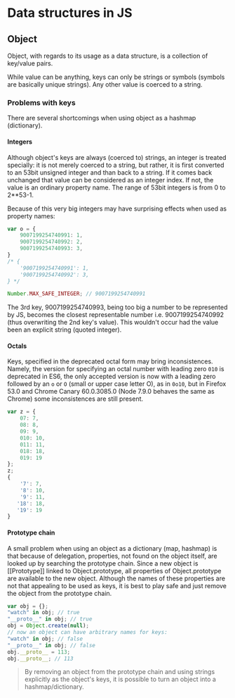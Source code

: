# Data structures in JS

## Object

Object, with regards to its usage as a data structure, is a collection of key/value pairs.

While value can be anything, keys can only be strings or symbols (symbols are basically unique strings). Any other value is coerced to a string. 


### Problems with keys

There are several shortcomings when using object as a hashmap (dictionary).

#### Integers

Although object's keys are always (coerced to) strings, an integer is treated specially: it is not merely coerced to a string, but rather, it is first converted to an 53bit unsigned integer and than back to a string. If it comes back unchanged that value can be considered as an integer index. If not, the value is an ordinary property name. The range of 53bit integers is from 0 to 2**53-1.

Because of this very big integers may have surprising effects when used as property names:

```js
var o = {
    9007199254740991: 1,
    9007199254740992: 2,
    9007199254740993: 3,
} 
/* {
    '9007199254740991': 1,
    '9007199254740992': 3,
} */

Number.MAX_SAFE_INTEGER; // 9007199254740991
```
The 3rd key, 9007199254740993, being too big a number to be represented by JS, becomes the closest representable number i.e. 9007199254740992 (thus overwriting the 2nd key's value). This wouldn't occur had the value been an explicit string (quoted integer).


#### Octals

Keys, specified in the deprecated octal form may bring inconsistences. Namely, the version for specifying an octal number with leading zero `010` is deprecated in ES6, the only accepted version is now with a leading zero followed by an `o` or `O` (small or upper case letter O), as in `0o10`, but in Firefox 53.0 and Chrome Canary 60.0.3085.0 (Node 7.9.0 behaves the same as Chrome)
some inconsistences are still present.

```js
var z = {
    07: 7,
    08: 8,
    09: 9,
    010: 10,
    011: 11,
    018: 18,
    019: 19
};
z; 
{
    '7': 7,
    '8': 10,
    '9': 11,
   '18': 18,
   '19': 19
}
```

#### Prototype chain

A small problem when using an object as a dictionary (map, hashmap) is that because of delegation,
properties, not found on the object itself, are looked up by searching the prototype chain. Since
a new object is [[Prototype]] linked to Object.prototype, all properties of Object.prototype are
available to the new object. Although the names of these properties are not that appealing to be
used as keys, it is best to play safe and just remove the object from the prototype chain.

```js
var obj = {};
"watch" in obj; // true
"__proto__" in obj; // true
obj = Object.create(null);
// now an object can have arbitrary names for keys:
"watch" in obj; // false
"__proto__" in obj; // false
obj.__proto__ = 113;
obj.__proto__; // 113
```

> By removing an object from the prototype chain and using strings explicitly as the object's keys, it is possible to turn an object into a hashmap/dictionary.

